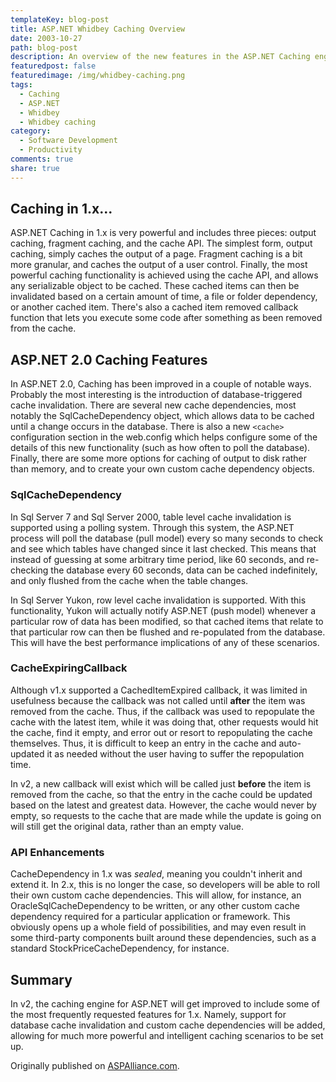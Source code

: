 ```yaml
---
templateKey: blog-post
title: ASP.NET Whidbey Caching Overview
date: 2003-10-27
path: blog-post
description: An overview of the new features in the ASP.NET Caching engine coming in ASP.NET v2 (whidbey).
featuredpost: false
featuredimage: /img/whidbey-caching.png
tags:
  - Caching
  - ASP.NET
  - Whidbey
  - Whidbey caching
category:
  - Software Development
  - Productivity
comments: true
share: true
---
```


## Caching in 1.x...

ASP.NET Caching in 1.x is very powerful and includes three pieces: output caching, fragment caching, and the cache API.  The simplest form, output caching, simply caches the output of a page.  Fragment caching is a bit more granular, and caches the output of a user control.  Finally, the most powerful caching functionality is achieved using the cache API, and allows any serializable object to be cached.  These cached items can then be invalidated based on a certain amount of time, a file or folder dependency, or another cached item.  There's also a cached item removed callback function that lets you execute some code after something as been removed from the cache.

## ASP.NET 2.0 Caching Features

In ASP.NET 2.0, Caching has been improved in a couple of notable ways.  Probably the most interesting is the introduction of database-triggered cache invalidation.  There are several new cache dependencies, most notably the SqlCacheDependency object, which allows data to be cached until a change occurs in the database.  There is also a new `<cache>` configuration section in the web.config which helps configure some of the details of this new functionality (such as how often to poll the database).  Finally, there are some more options for caching of output to disk rather than memory, and to create your own custom cache dependency objects.

### SqlCacheDependency

In Sql Server 7 and Sql Server 2000, table level cache invalidation is supported using a polling system.  Through this system, the ASP.NET process will poll the database (pull model) every so many seconds to check and see which tables have changed since it last checked.  This means that instead of guessing at some arbitrary time period, like 60 seconds, and re-checking the database every 60 seconds, data can be cached indefinitely, and only flushed from the cache when the table changes.

In Sql Server Yukon, row level cache invalidation is supported.  With this functionality, Yukon will actually notify ASP.NET (push model) whenever a particular row of data has been modified, so that cached items that relate to that particular row can then be flushed and re-populated from the database.  This will have the best performance implications of any of these scenarios.

### CacheExpiringCallback

Although v1.x supported a CachedItemExpired callback, it was limited in usefulness because the callback was not called until **after** the item was removed from the cache.  Thus, if the callback was used to repopulate the cache with the latest item, while it was doing that, other requests would hit the cache, find it empty, and error out or resort to repopulating the cache themselves.  Thus, it is difficult to keep an entry in the cache and auto-updated it as needed without the user having to suffer the repopulation time.

In v2, a new callback will exist which will be called just **before** the item is removed from the cache, so that the entry in the cache could be updated based on the latest and greatest data.  However, the cache would never by empty, so requests to the cache that are made while the update is going on will still get the original data, rather than an empty value.

### API Enhancements

CacheDependency in 1.x was *sealed*, meaning you couldn't inherit and extend it.  In 2.x, this is no longer the case, so developers will be able to roll their own custom cache dependencies.  This will allow, for instance, an OracleSqlCacheDependency to be written, or any other custom cache dependency required for a particular application or framework.  This obviously opens up a whole field of possibilities, and may even result in some third-party components built around these dependencies, such as a standard StockPriceCacheDependency, for instance.

## Summary

In v2, the caching engine for ASP.NET will get improved to include some of the most frequently requested features for 1.x.  Namely, support for database cache invalidation and custom cache dependencies will be added, allowing for much more powerful and intelligent caching scenarios to be set up.

Originally published on [ASPAlliance.com](http://aspalliance.com/246_ASPNET_Whidbey_Caching_Overview).
